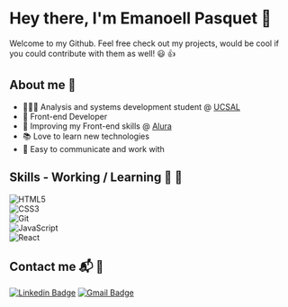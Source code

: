 # Hey there, I'm Emanoell Pasquet 👋

 Welcome to my Github. Feel free check out my projects, would be cool if you could contribute with them as well! 😃 👍



## About me 👨


* 👨🏻‍🎓 Analysis and systems development student @ [UCSAL](https://www.ucsal.br/)
* 🚧 Front-end Developer
* 🌱 Improving my Front-end skills @ [Alura](https://www.alura.com.br/)
* 📚 Love to learn new technologies
* 👯 Easy to communicate and work with
  

## Skills - Working / Learning 🎯 🚀

![HTML5](https://img.shields.io/badge/HTML5-orange?style=for-the-badge&logo=html5)<br/>
![CSS3](https://img.shields.io/badge/CSS3-blue?style=for-the-badge&logo=css3)<br/>
![Git](https://img.shields.io/badge/Git-lightgray?style=for-the-badge&logo=git)<br/>
![JavaScript](https://img.shields.io/badge/JavaScript-yellow?style=for-the-badge&logo=javascript)<br/>
![React](https://img.shields.io/badge/React-blueviolet?style=for-the-badge&logo=react)




## Contact me  	📬 💬

 [![Linkedin Badge](https://img.shields.io/badge/-LinkedIn-blue?style=flat-square&logo=Linkedin&logoColor=white&link=https://www.linkedin.com/in/emmanoell-pasquet-35b791174//)](https://www.linkedin.com/in/emmanoell-pasquet-35b791174/) 
[![Gmail Badge](https://img.shields.io/badge/Gmail-c14438?style=flat-square&logo=Gmail&logoColor=white&link=mailto:emanoell.pasquet@gmail.com)](mailto:emanoell.pasquet@gmail.com)
